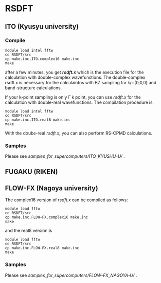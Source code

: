 # RSDFT

## ITO (Kyusyu university)

### Compile

```
module load intel fftw
cd RSDFT/src
cp make.inc.ITO.complex16 make.inc
make
```

after a few minutes, you get *__rsdft.x__* which is the execution file for the calculation with double-complex wavefunctions. The double-complex rsdft.x is necessary for the calculaiotns with BZ sampling for k/=(0,0,0) and band-structure calculations.

If your k-point sampling is only &Gamma; k point, you can use *rsdft.x* for the calculation with double-real wavefunctions. The compilation procedure is

```
module load intel fftw
cd RSDFT/src
cp make.inc.ITO.real8 make.inc
make
```

With the doube-real *rsdft.x*, you can also perform RS-CPMD calculations.

### Samples
Please see *samples_for_supercomputers/ITO_KYUSHU-U/* .



## FUGAKU (RIKEN)



## FLOW-FX (Nagoya university)

The complex16 version of *rsdft.x* can be compiled as follows:

```
module load fftw
cd RSDFT/src
cp make.inc.FLOW-FX.complex16 make.inc
make
```

and the real8 version is

```
module load fftw
cd RSDFT/src
cp make.inc.FLOW-FX.real8 make.inc
make
```

### Samples
Please see *samples_for_supercomputers/FLOW-FX_NAGOYA-U/* .
